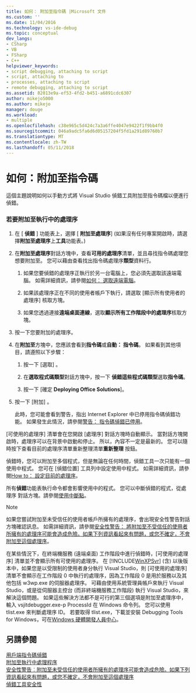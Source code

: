 ```yaml
---
title: 如何： 附加至指令碼 |Microsoft 文件
ms.custom: ''
ms.date: 11/04/2016
ms.technology: vs-ide-debug
ms.topic: conceptual
dev_langs:
- CSharp
- VB
- FSharp
- C++
helpviewer_keywords:
- script debugging, attaching to script
- script, attaching to
- processes, attaching to script
- remote debugging, attaching to script
ms.assetid: 82013e9a-ef53-4fd2-b451-a6891cdc6307
author: mikejo5000
ms.author: mikejo
manager: douge
ms.workload:
- multiple
ms.openlocfilehash: c38e965c5d424c7a3a6ffe4047e9422f1f9bb4f0
ms.sourcegitcommit: 046a9adc5fa6d6d05157204f5fd1a291d89760b7
ms.translationtype: MT
ms.contentlocale: zh-TW
ms.lasthandoff: 05/11/2018
---
```

# <a name="how-to-attach-to-script"></a>如何：附加至指令碼
這個主題說明如何以手動方式將 Visual Studio 偵錯工具附加至指令碼檔以便進行偵錯。  
  
### <a name="to-attach-to-a-running-process"></a>若要附加至執行中的處理序  
  
1.  在 [ **偵錯** ] 功能表上，選擇 [ **附加至處理序**] (如果沒有任何專案開啟時，請選擇**附加至處理序**上**工具**功能表。)  
  
2.  在**附加至處理序**對話方塊中，查看**可用的處理序**清單，並且尋找指令碼處理您想要附加至。 您可以藉由查看找出指令碼處理序**類型**資料行。  
  
    1.  如果您要偵錯的處理序正執行於另一台電腦上，您必須先選取該遠端電腦。 如需詳細資訊，請參閱[如何： 選取遠端電腦](http://msdn.microsoft.com/en-us/4332ba8e-2f0b-4f62-b96a-e762b9f3c3ba)。  
  
    2.  如果該處理序正在不同的使用者帳戶下執行，請選取 [顯示所有使用者的處理序]  核取方塊。  
  
    3.  如果您透過連接**遠端桌面連線**，選取**顯示所有工作階段中的處理序**核取方塊。  
  
3.  按一下您要附加的處理序。  
  
4.  在**附加至**方塊中，您應該會看到**指令碼**或**自動： 指令碼**。 如果看到其他項目，請遵照以下步驟：  
  
    1.  按一下 [選取] 。  
  
    2.  在**選取程式碼類型**對話方塊中，按一下 **偵錯這些程式碼類型**選取**指令碼**。  
  
    3.  按一下 [確定 **Deploying Office Solutions**]。  
  
5.  按一下 [附加] 。  
  
     此時，您可能會看到警告，指出 Internet Explorer 中已停用指令碼偵錯功能。 如果發生此情況，請參閱[警告： 指令碼偵錯已停用](../debugger/warning-script-debugging-disabled.md)。  
  
 [可使用的處理序]  清單會在您開啟 [處理序]  對話方塊時自動顯示。 當對話方塊開啟時，處理序可以在背景中啟動和停止。 所以，內容不一定是最新的。 您可以隨時按下查看目前的處理序清單重新整理清單**重新整理** 按鈕。  
  
 偵錯時，您可以附加至多個程式，但是無論在任何時間，偵錯工具一次只能有一個使用中程式。 您可在 [偵錯位置] 工具列中設定使用中程式。 如需詳細資訊，請參閱[How to： 設定目前的處理序](http://msdn.microsoft.com/en-us/7e1d7fa5-0e40-44cf-8c41-d3dba31c969e)。  
  
 所有**偵錯**功能表執行命令都會影響使用中的程式。 您可以中斷偵錯的程式，從處理序 對話方塊。請參閱[使用中斷點](../debugger/using-breakpoints.md)。  
  
> [!NOTE]
>  如果您嘗試附加至未受信任的使用者帳戶所擁有的處理序，會出現安全性警告對話方塊確認訊息。 如需詳細資訊，請參閱[安全性警告： 將附加至不受信任的使用者所擁有的處理序可能會造成危險。如果下列資訊看起來有問題，或您不確定，不會附加至這個處理序](../debugger/security-warning-attaching-to-a-process-owned-by-an-untrusted-user.md)。  
  
 在某些情況下，在終端機服務 (遠端桌面) 工作階段中進行偵錯時，[可使用的處理序] 清單並不會顯示所有可使用的處理序。 在 [!INCLUDE[WinXPSvr](../debugger/includes/winxpsvr_md.md)] (含) 以後版本中，如果您是以受限制的使用者身分執行 Visual Studio，則 [可使用的處理序] 清單不會顯示在工作階段 0 中執行的處理序，因為工作階段 0 是用於服務以及其他包括 w3wp.exe 的伺服器處理序。 可藉由使用系統管理員帳戶來執行 Visual Studio，或是從伺服器主控台 (而非終端機服務工作階段) 執行 Visual Studio，來解決這個問題。 如果這些解決方法都不是可行的第三個選項是附加至處理序中，輸入 vsjitdebugger.exe-p ProcessId 在 Windows 命令列。 您可以使用 tlist.exe 來判斷處理序 ID。 若要取得 tlist.exe，下載並安裝 Debugging Tools for Windows，可在[Windows 硬體開發人員中心](http://go.microsoft.com/fwlink/?linkid=1651)。  
  
## <a name="see-also"></a>另請參閱  
 [用戶端指令碼偵錯](../debugger/client-side-script-debugging.md)   
 [附加至執行中處理程序](../debugger/attach-to-running-processes-with-the-visual-studio-debugger.md)   
 [安全性警告︰附加至未受信任的使用者所擁有的處理序可能會造成危險。如果下列資訊看起來有問題，或您不確定，不會附加至這個處理序](../debugger/security-warning-attaching-to-a-process-owned-by-an-untrusted-user.md)   
 [偵錯工具安全性](../debugger/debugger-security.md)
